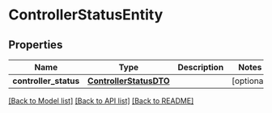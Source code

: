 # ControllerStatusEntity

## Properties
Name | Type | Description | Notes
------------ | ------------- | ------------- | -------------
**controller_status** | [**ControllerStatusDTO**](ControllerStatusDTO.md) |  | [optional] 

[[Back to Model list]](../README.md#documentation-for-models) [[Back to API list]](../README.md#documentation-for-api-endpoints) [[Back to README]](../README.md)


